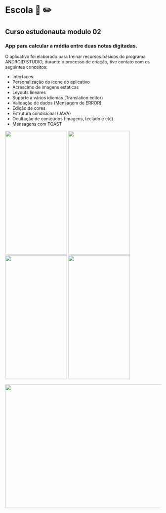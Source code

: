 # Escola :blue_book: :pencil2:
## Curso estudonauta modulo 02
### App para calcular a média entre duas notas digitadas.

O aplicativo foi elaborado para treinar recursos básicos do programa ANDROID STUDIO, durante o processo de criação, tive contato com os seguintes conceitos:
- Interfaces
- Personalização do ícone do aplicativo
- Acréscimo de imagens estáticas  
- Leyouts lineares 
- Suporte a vários idiomas (Translation editor)
- Validação de dados (Mensagem de ERROR)
- Edição de cores
- Estrutura condicional (JAVA)
- Ocultação de conteúdos (Imagens, teclado e etc)
- Mensagens com TOAST


<img src="https://user-images.githubusercontent.com/114509744/208580850-e2f8aabb-ab9c-4153-9a6a-91504ff75389.png" width="200" height="400" />   <img src="https://user-images.githubusercontent.com/114509744/208580923-75fccac6-f264-4464-a1fb-bde61be3800c.png" width="200" height="400" />   <img src="https://user-images.githubusercontent.com/114509744/208580937-4690ef92-582f-4283-abff-e5c649ddaad0.png" width="200" height="400" />
   <img src="https://user-images.githubusercontent.com/114509744/208580942-64e7c9b8-a880-44fb-b5ba-bb6968a37953.png" width="200" height="400" />


   <img src="https://user-images.githubusercontent.com/114509744/208580944-3ffab277-a21f-49c6-8f9f-8b4ce1ff7fa8.png" width="650" height="400" />

